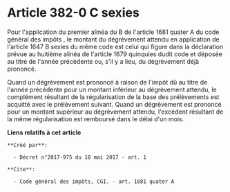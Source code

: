 # Article 382-0 C sexies

Pour l'application du 
premier alinéa du B de l'article 1681 quater A du code général des impôts
, le montant du dégrèvement attendu en application de l'article 1647 B sexies du même code est celui qui figure dans la
déclaration prévue au huitième alinéa de l'article 1679 quinquies dudit code et déposée au titre de l'année précédente ou,
s'il y a lieu, du dégrèvement déjà prononcé.

Quand un dégrèvement est prononcé à raison de l'impôt dû au titre de l'année précédente pour un montant inférieur au
dégrèvement attendu, le complément résultant de la régularisation de la base des prélèvements est acquitté avec le
prélèvement suivant. Quand un dégrèvement est prononcé pour un montant supérieur au dégrèvement attendu, l'excédent résultant
de la même régularisation est remboursé dans le délai d'un mois.

**Liens relatifs à cet article**

	**Créé par**:

	  - Décret n°2017-975 du 10 mai 2017 - art. 1

	**Cite**:

	  - Code général des impôts, CGI. - art. 1681 quater A
